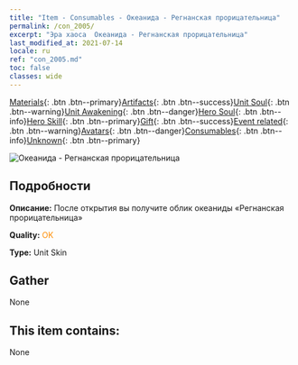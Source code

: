 ```yaml
---
title: "Item - Consumables - Океанида - Регнанская прорицательница"
permalink: /con_2005/
excerpt: "Эра хаоса  Океанида - Регнанская прорицательница"
last_modified_at: 2021-07-14
locale: ru
ref: "con_2005.md"
toc: false
classes: wide
---
```

 [Materials](/ItemsRU/){: .btn .btn--primary}[Artifacts](/ItemsRU/Artifacts/){: .btn .btn--success}[Unit Soul](/ItemsRU/UnitSoul/){: .btn .btn--warning}[Unit Awakening](/ItemsRU/UnitAwakening/){: .btn .btn--danger}[Hero Soul](/ItemsRU/HeroSoul/){: .btn .btn--info}[Hero Skill](/ItemsRU/HeroSkill/){: .btn .btn--primary}[Gift](/ItemsRU/Gift/){: .btn .btn--success}[Event related](/ItemsRU/Events/){: .btn .btn--warning}[Avatars](/ItemsRU/Avatars/){: .btn .btn--danger}[Consumables](/ItemsRU/Consumables/){: .btn .btn--info}[Unknown](/ItemsRU/Unknown/){: .btn .btn--primary}

 ![Океанида - Регнанская прорицательница](/images/u/ti_haihoupifu2.jpg)

## Подробности
 **Описание:** После открытия вы получите облик океаниды «Регнанская прорицательница»

 **Quality:** <span style="color: #FF8C00">OK</span>

 **Type:** Unit Skin

## Gather

  None

## This item contains:

  None

